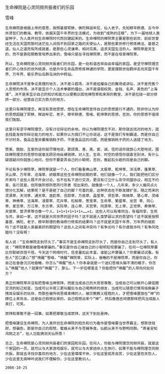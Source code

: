 生命禅院是心灵同频共振者们的乐园

雪峰


    生命禅院是根据上帝的意愿，按照基督耶稣、佛陀释迦牟尼、仙人老子、先知穆罕默德、古今中外贤哲们的教诲、教导，依据天国千年界的生活模式，为收割“成熟的庄稼”，为下一届地球人类留种子，为人类开创生命禅院时代而创建起来的。生命禅院的禅院草主要是那些前世、前前世曾经生活在天国而暂时迷茫在人间找不到回家之路的天使仙人，是那些累世修行修炼佛法、基督之道、仙人之道而有所成就者，是那些心灵谦卑，相对完美，追求天国生活的人。禅院草是天生的，而不是靠短期教育培养出来的，雪峰只是在寻找禅院草，而不是在培育禅院草。

    所以，生命禅院是心灵同频共振者们的乐园，是一处和谐吉祥自由幸福的家园，是坚守禅院理念者们开心快乐的世外桃源，也是升华生命品质修炼神通的学院，更是摆脱世俗羁绊走向天国千年界、万年界、极乐界仙岛群岛洲的中转站。

    生命禅院决不是争论真理的地方，决不是斗殴场，决不是炫耀自己的舞场或讲坛，决不是兜售个人思想的市场，决不是显示个人法术拳脚的擂台，决不是谋取权势、金钱、名声、美色的“上海滩”，决不是来显示自己的知识和能力以便教训其他禅院草和来宾的教室，决不是拉拢一部分排挤一部分，经营自己实力势力的地方。

    这里只有禅院理念，再没有其他思想，想在生命禅院宣传自己的思想是行不通的，除非你认为你的思想超越了耶稣、释迦牟尼、老子、穆罕默德、雪峰、乾坤草的思想，否则，你的思想不值得我们吸取。

    这里只有坚守禅院理念，没有讨论辩论的余地，你认为禅院理念不对，那你就去找对的地方，就去找能发挥你辩论能力的地方，如果你认为我们不让你说话，这不是我们专制霸道，而是你自己不识时务，食品店里非要推销耗子药，不是食品店的问题，而是推销耗子药的人选错了地方。

    赞美、鼓励、互爱的话你就尽情地说，歌颂真、善、美、爱、诚、信的话你就放心大胆地说，围绕禅院理念的思想你就毫无顾忌地纵横驰骋，对人生、生命、时空的感悟你就直言别讳，有什么疑惑疑问你就放心地问，但你不要耍弄自己的小聪明，否则，搬起石头砸的将是自己的脚。

    不论有多少禅院草，禅院草就是一个人，你们看看佛山草、太极草、乾坤草、浑沌草，蓬莱草、天山草、万年草、沧海草、娇娥草这些生命禅院前期的草，他们就像一个人，我们能把他们区分开来吗？这些人既不开会讨论，也不在私下进行交流，更没有订立什么攻守同盟协议，相互不约束，各行其是，但所做所想所愿所行所表 现出来的，就像是一个人，几年来，多少人煽风点火想分化瓦解，结果呢？是不是砸了自己的脚？可喜的是，这种状态在不断发酵扩张，随之而来的灵源草、天河草、通天草、逸韵草、觅踪草、万民草、晶莹草、贤哲草、辉映草、慧心草、灵峰草、神佛草、法海草、凌霄草、花卉草、松柏草、葱茏草、生命草、繁盛草、龙宫 草、同心草、爱恋草、万江草、东方草、天际草、连心草、天宫草、同源草、无上草、正觉草、寿佛草、天使草、普济草等也像一个人，1+1+1+1+1+1+……=1，这些人可以有难同当，有福同享，生死与共，亲如一家，这不就是大同世界的因子吗？这不就是人类梦寐以求的愿望吗？这不就是按照基督、佛陀、老子、穆罕默德的教诲修行修炼的结果吗？这不就是天国千年界、万年界的缩影吗？这不就是人类最美好的期望吗？这些人之间有冲突吗？有争论吗？有尔虞我诈吗？有争风吃醋吗？没有啊！

    有人说：“生命禅院走到尽头了。”事实不是生命禅院走到尽头了，而是你自己走到尽头了。有人说：“禅院草都是被雪峰蒙骗的。”事实是你自己被自己的小聪明短视蒙骗了，任何一位禅院草要比你聪颖百倍千倍，今天这个网络时代，信息量如此丰富，谁能公开蒙骗人？你蒙骗试试看。有些人“苦口婆心”想“唤醒”雪峰，“唤醒”禅院草，实际上，昏睡的不是禅院草，而是你自己，你自己在昏昏沉沉地昏睡，你怎么“唤醒”他人？你本身就是一个迷幻思维头脑不清的瞎子，你怎么“唤醒”他人？就算你“唤醒”了，那么，下一步往哪里走？你能把你“唤醒”的人带向何处何方？

    真正的禅院草并没有把雪峰当神崇拜，而是当成自己的大哥哥尊敬，当成自己可以敞开心扉促膝交流的知己知音，当成可以半夜三更叫醒后与自己喝两杯的朋友，当成可以随意打情骂俏揪鼻子拽耳朵娱乐的玩伴，而那些被传统思维束缚的人，被宗教教义桎梏的人，才把雪峰置放在“神”的牌位上来攻击，这是自己假想出来的，自己假想出来个“神”，然后像唐吉珂德那样把风当成敌人来打，可笑。

    崇拜和尊敬不是一回事，如果把尊敬当成崇拜，这天下到处是神。

    把雪峰建设生命禅院，为人类开创生命禅院的抱负和行为看作是雪峰要当世界霸主，想聚敛钱财，想骗色，那是你自己的假想，蜜蜂从来不与苍蝇争食，仙鹤从来不与野鸭同群。“燕雀安知鸿鹄之志”，俗人岂能猜测天仙所愿！

    总之，生命禅院是心灵同频共振者们的家园和乐园，任何人，你能与禅院理念同频共振，就是这个家园的一员，就可以与大家游戏娱乐，就可以与大家结伴人生旅行，如果不能与禅院理念同频共振，那就去寻找你喜欢的地方，少在这里喋喋不休，少在这里孤芳自赏，少在这里怨天怨人，少在这里无病呻吟说我们不理解你，少在这里教训人。

    2008-10-25



